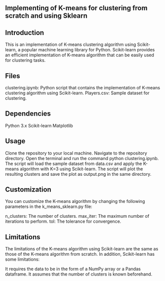 ## Implementing of K-means for clustering from scratch and using Sklearn 

## Introduction
This is an implementation of K-means clustering algorithm using Scikit-learn, a popular machine learning library for Python. Scikit-learn provides an efficient implementation of K-means algorithm that can be easily used for clustering tasks.

## Files
clustering.ipynb: Python script that contains the implementation of K-means clustering algorithm using Scikit-learn.
Players.csv: Sample dataset for clustering.

## Dependencies
Python 3.x
Scikit-learn
Matplotlib

## Usage
Clone the repository to your local machine.
Navigate to the repository directory.
Open the terminal and run the command python clustering.ipynb.
The script will load the sample dataset from data.csv and apply the K-means algorithm with K=3 using Scikit-learn.
The script will plot the resulting clusters and save the plot as output.png in the same directory.
## Customization
You can customize the K-means algorithm by changing the following parameters in the k_means_sklearn.py file:

n_clusters: The number of clusters.
max_iter: The maximum number of iterations to perform.
tol: The tolerance for convergence.

## Limitations
The limitations of the K-means algorithm using Scikit-learn are the same as those of the K-means algorithm from scratch. In addition, Scikit-learn has some limitations:

It requires the data to be in the form of a NumPy array or a Pandas dataframe.
It assumes that the number of clusters is known beforehand.
